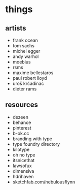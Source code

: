 # things

## artists

- frank ocean
- tom sachs
- michel egger
- andy warhol
- moebius
- rsms
- maxime bellestaros
- paul robert lloyd
- uroš krčadinac
- dieter rams

## resources

- dezeen
- behance
- pinterest
- b-ok.cc
- branding with type
- type foundry directory
- kilotype
- oh no type
- itsnicethat
- lawsofux
- dimensiva
- hdrihaven
- sketchfab.com/nebulousflynn
